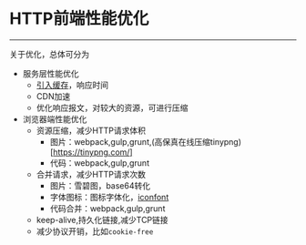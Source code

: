# HTTP前端性能优化

-------
关于优化，总体可分为

* 服务层性能优化
  * [引入缓存](./browser-cache.md)，响应时间
  * CDN加速
  * 优化响应报文，对较大的资源，可进行压缩
* 浏览器端性能优化
  * 资源压缩，减少HTTP请求体积
    * 图片：webpack,gulp,grunt,(高保真在线压缩tinypng)[https://tinypng.com/]
    * 代码：webpack,gulp,grunt
  * 合并请求，减少HTTP请求次数
    * 图片：雪碧图，base64转化
    * 字体图标：图标字体化，[iconfont](http://www.iconfont.cn/)
    * 代码合并：webpack,gulp,grunt
  * keep-alive,持久化链接,减少TCP链接
  * 减少协议开销，比如`cookie-free`
